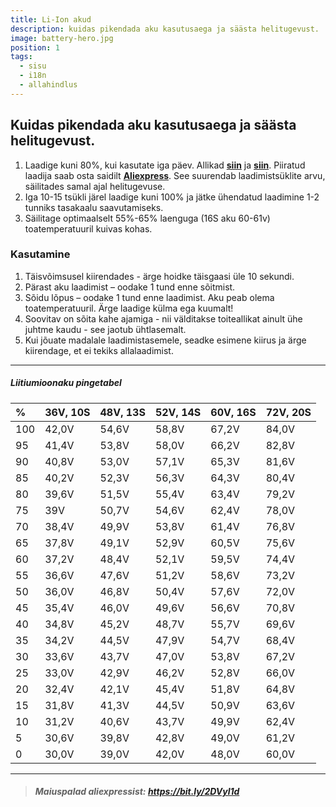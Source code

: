 ```yaml
---
title: Li-Ion akud
description: kuidas pikendada aku kasutusaega ja säästa helitugevust.
image: battery-hero.jpg
position: 1
tags:
  - sisu
  - i18n
  - allahindlus
---
```


## Kuidas pikendada aku kasutusaega ja säästa helitugevust.

<markdown-image class="hero-image my-5" src="battery-hero.jpg" alt="Li-Ion akud"></markdown-image>

1. Laadige kuni 80%, kui kasutate iga päev. Allikad [**siin**](https://batteryuniversity.com/learn/article/how_to_prolong_lithium_based_batteries) ja [**siin**](https://www.instructables.com/How-to-Prolong-the-Life-of-an-18650-Battery/). Piiratud laadija saab osta saidilt [**Aliexpress**](https://www.aliexpress.com/item/4000138792318.html). See suurendab laadimistsüklite arvu, säilitades samal ajal helitugevuse.
2. Iga 10-15 tsükli järel laadige kuni 100% ja jätke ühendatud laadimine 1-2 tunniks tasakaalu saavutamiseks.
3. Säilitage optimaalselt 55%-65% laenguga (16S aku 60-61v) toatemperatuuril kuivas kohas.

<div class="w-100 text-center my-5">
  <markdown-image class="mb-3" src="battery/bat1.jpg" alt="Li-Ion akud"></markdown-image>
  <markdown-image src="battery/bat3.jpg" alt="Li-Ion akud"></markdown-image>
</div>

### Kasutamine

1. Täisvõimsusel kiirendades - ärge hoidke täisgaasi üle 10 sekundi.
2. Pärast aku laadimist – oodake 1 tund enne sõitmist.
3. Sõidu lõpus – oodake 1 tund enne laadimist. Aku peab olema toatemperatuuril. Ärge laadige külma ega kuumalt!
4. Soovitav on sõita kahe ajamiga - nii välditakse toiteallikat ainult ühe juhtme kaudu - see jaotub ühtlasemalt.
5. Kui jõuate madalale laadimistasemele, seadke esimene kiirus ja ärge kiirendage, et ei tekiks allalaadimist.

***

##### **Liitiumioonaku pingetabel**

|**%**|**36V, 10S**|**48V, 13S**|**52V, 14S**|**60V, 16S**|**72V, 20S**|
|:----|:----|:----|:----|:----|:----|
|100|42,0V|54,6V|58,8V|67,2V|84,0V|
|95|41,4V|53,8V|58,0V|66,2V|82,8V|
|90|40,8V|53,0V|57,1V|65,3V|81,6V|
|85|40,2V|52,3V|56,3V|64,3V|80,4V|
|80|39,6V|51,5V|55,4V|63,4V|79,2V|
|75|39V|50,7V|54,6V|62,4V|78,0V|
|70|38,4V|49,9V|53,8V|61,4V|76,8V|
|65|37,8V|49,1V|52,9V|60,5V|75,6V|
|60|37,2V|48,4V|52,1V|59,5V|74,4V|
|55|36,6V|47,6V|51,2V|58,6V|73,2V|
|50|36,0V|46,8V|50,4V|57,6V|72,0V|
|45|35,4V|46,0V|49,6V|56,6V|70,8V|
|40|34,8V|45,2V|48,7V|55,7V|69,6V|
|35|34,2V|44,5V|47,9V|54,7V|68,4V|
|30|33,6V|43,7V|47,0V|53,8V|67,2V|
|25|33,0V|42,9V|46,2V|52,8V|66,0V|
|20|32,4V|42,1V|45,4V|51,8V|64,8V|
|15|31,8V|41,3V|44,5V|50,9V|63,6V|
|10|31,2V|40,6V|43,7V|49,9V|62,4V|
|5|30,6V|39,8V|42,8V|49,0V|61,2V|
|0|30,0V|39,0V|42,0V|48,0V|60,0V|

***

> ##### Maiuspalad aliexpressist: https://bit.ly/2DVyl1d